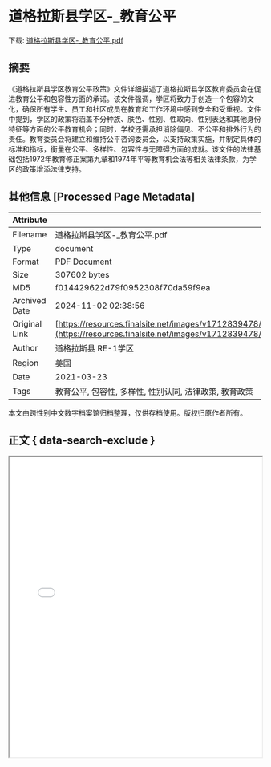 # 道格拉斯县学区-_教育公平

<!-- tcd_download_link -->
下载: <a href="道格拉斯县学区-_教育公平.pdf" download>道格拉斯县学区-_教育公平.pdf</a>
<!-- tcd_download_link_end -->

## 摘要

<!-- tcd_abstract -->
《道格拉斯县学区教育公平政策》文件详细描述了道格拉斯县学区教育委员会在促进教育公平和包容性方面的承诺。该文件强调，学区将致力于创造一个包容的文化，确保所有学生、员工和社区成员在教育和工作环境中感到安全和受重视。文件中提到，学区的政策将涵盖不分种族、肤色、性别、性取向、性别表达和其他身份特征等方面的公平教育机会；同时，学校还需承担消除偏见、不公平和排外行为的责任。教育委员会将建立和维持公平咨询委员会，以支持政策实施，并制定具体的标准和指标，衡量在公平、多样性、包容性与无障碍方面的成就。该文件的法律基础包括1972年教育修正案第九章和1974年平等教育机会法等相关法律条款，为学区的政策增添法律支持。

<!-- tcd_abstract_end -->

## 其他信息 [Processed Page Metadata]

| Attribute       | Value                                  |
|-----------------|----------------------------------------|
| Filename        | 道格拉斯县学区-_教育公平.pdf                             |
| Type            | document                                 |
| Format          | PDF Document                               |
| Size            | 307602 bytes                           |
| MD5             | f014429622d79f0952308f70da59f9ea                                  |
| Archived Date   | 2024-11-02 02:38:56                             |
| Original Link   | [https://resources.finalsite.net/images/v1712839478/dcsdk12org/sr06tgphfgsgjlljjyfl/adbeducationalequity232021_mandarin.pdf](https://resources.finalsite.net/images/v1712839478/dcsdk12org/sr06tgphfgsgjlljjyfl/adbeducationalequity232021_mandarin.pdf)                         |
| Author          | 道格拉斯县 RE-1学区                               |
| Region          | 美国                               |
| Date            | 2021-03-23                                 |
| Tags            | 教育公平, 包容性, 多样性, 性别认同, 法律政策, 教育政策                                 |

本文由跨性别中文数字档案馆归档整理，仅供存档使用。版权归原作者所有。


## 正文 { data-search-exclude }

<!-- tcd_main_text -->
<iframe src="../道格拉斯县学区-_教育公平.pdf" width="100%" height="600px">
    <p>无法显示PDF，请下载查看。</p>
</iframe>
<!-- tcd_main_text_end -->

